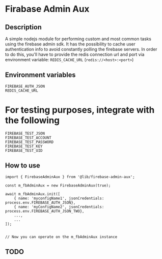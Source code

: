 # Firabase Admin Aux

## Description

A simple nodejs module for performing custom and most common tasks using the firebase admin sdk. It has the possibility to cache user authentication
info to avoid constantly polling the firebase servers. In order to do this, you'll have to provide the redis connection url and port via
environment variable: `REDIS_CACHE_URL` (`redis://<host>:<port>`)

## Environment variables

```
FIREBASE_AUTH_JSON
REDIS_CACHE_URL
```

# For testing purposes, integrate with the following
```
FIREBASE_TEST_JSON
FIREBASE_TEST_ACCOUNT
FIREBASE_TEST_PASSWORD
FIREBASE_TEST_KEY
FIREBASE_TEST_UID
```

## How to use

```
import { FirebaseAdminAux } from '@lib/firebase-admin-aux';

const m_fbAdminAux = new FirebaseAdminAux(true);

await m_fbAdminAux.init([
    { name: 'myconfigName1', jsonCredentials: process.env.FIREBASE_AUTH_JSON},
    { name: 'myConfigName2', jsonCredentials: process.env.FIREBASE_AUTH_JSON_TWO},
    ...,
    ...
]);


// Now you can operate on the m_fbAdminAux instance
```


## TODO

